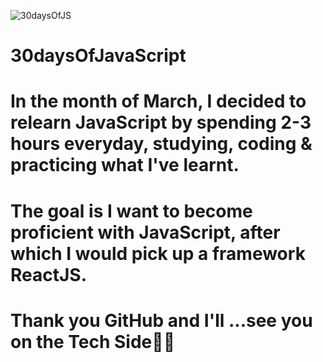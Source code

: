 ![30daysOfJS](https://user-images.githubusercontent.com/63915319/222667082-09e3487c-5f20-446f-9897-f019ebd339da.png)
# 30daysOfJavaScript

# In the month of March, I decided to relearn JavaScript by spending 2-3 hours everyday, studying, coding & practicing what I've learnt.
# The goal is I want to become proficient with JavaScript, after which I would pick up a framework ReactJS.
# Thank you GitHub and I'll ...see you on the Tech Side💯😎

